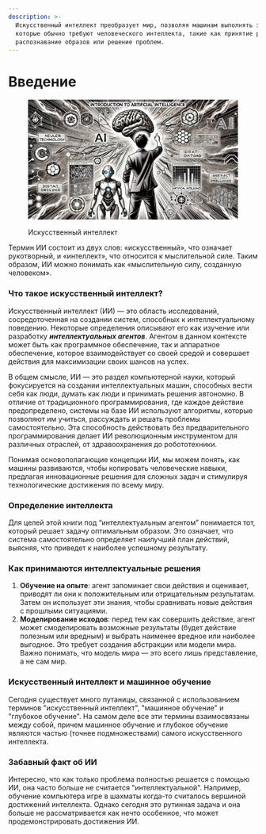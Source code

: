 ```yaml
---
description: >-
  Искусственный интеллект преобразует мир, позволяя машинам выполнять задачи,
  которые обычно требуют человеческого интеллекта, такие как принятие решений,
  распознавание образов или решение проблем.
---
```


# Введение

<figure><img src="../.gitbook/assets/image (3) (1) (1).png" alt=""><figcaption><p>Искусственный интеллект</p></figcaption></figure>

Термин ИИ состоит из двух слов: «искусственный», что означает рукотворный, и «интеллект», что относится к мыслительной силе. Таким образом, ИИ можно понимать как «мыслительную силу, созданную человеком».&#x20;

### Что такое искусственный интеллект?

Искусственный интеллект (ИИ) — это область исследований, сосредоточенная на создании систем, способных к интеллектуальному поведению. Некоторые определения описывают его как изучение или разработку _**интеллектуальных агентов**_. Агентом в данном контексте может быть как программное обеспечение, так и аппаратное обеспечение, которое взаимодействует со своей средой и совершает действия для максимизации своих шансов на успех.

В общем смысле, ИИ — это раздел компьютерной науки, который фокусируется на создании интеллектуальных машин, способных вести себя как люди, думать как люди и принимать решения автономно. В отличие от традиционного программирования, где каждое действие предопределено, системы на базе ИИ используют алгоритмы, которые позволяют им учиться, рассуждать и решать проблемы самостоятельно. Эта способность действовать без предварительного программирования делает ИИ революционным инструментом для различных отраслей, от здравоохранения до робототехники.&#x20;

Понимая основополагающие концепции ИИ, мы можем понять, как машины развиваются, чтобы копировать человеческие навыки, предлагая инновационные решения для сложных задач и стимулируя технологические достижения по всему миру.

### Определение интеллекта

Для целей этой книги под “интеллектуальным агентом” понимается тот, который решает задачу оптимальным образом. Это означает, что система самостоятельно определяет наилучший план действий, выясняя, что приведет к наиболее успешному результату.

### Как принимаются интеллектуальные решения

1. **Обучение на опыте**: агент запоминает свои действия и оценивает, приводят ли они к положительным или отрицательным результатам. Затем он использует эти знания, чтобы сравнивать новые действия с прошлыми ситуациями.
2. **Моделирование исходов**: перед тем как совершить действие, агент может смоделировать возможные результаты (будет действие полезным или вредным) и выбрать наименее вредное или наиболее выгодное. Это требует создания абстракции или модели мира. Важно понимать, что модель мира — это всего лишь представление, а не сам мир.

### Искусственный интеллект и машинное обучение&#x20;

Сегодня существует много путаницы, связанной с использованием терминов "искусственный интеллект", "машинное обучение" и "глубокое обучение". На самом деле все эти термины взаимосвязаны между собой, причем машинное обучение и глубокое обучение являются частью (точнее подмножествами) самого искусственного интеллекта.

### Забавный факт об ИИ

Интересно, что как только проблема полностью решается с помощью ИИ, она часто больше не считается "интеллектуальной". Например, обучение компьютера игре в шахматы когда-то считалось вершиной достижений интеллекта. Однако сегодня это рутинная задача и она больше не рассматривается как нечто особенное, что может продемонстрировать достижения ИИ.
